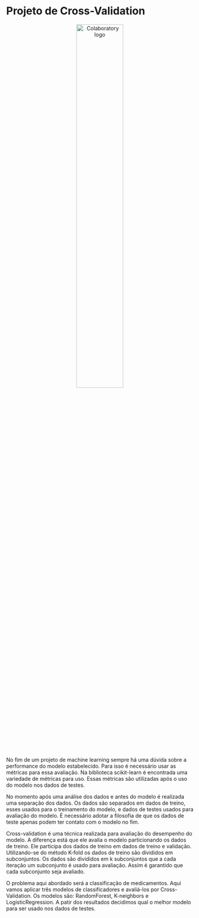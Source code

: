 # Projeto de Cross-Validation

<center><img alt="Colaboratory logo" width="50%" src="https://miro.medium.com/max/720/0*XJRuatmI2xNAeo3G"></center>

No fim de um projeto de machine learning sempre há uma dúvida sobre a performance do modelo estabelecido. Para isso é necessário usar as métricas para essa avaliação. Na biblioteca scikit-learn é encontrada uma variedade de métricas para uso. Essas métricas são utilizadas após o uso do modelo nos dados de testes.

No momento após uma análise dos dados e antes do modelo é realizada uma separação dos dados. Os dados são separados em dados de treino, esses usados para o treinamento do modelo, e dados de testes usados para avaliação do modelo. É necessário adotar a filosofia de que os dados de teste apenas podem ter contato com o modelo no fim.

Cross-validation é uma técnica realizada para avaliação do desempenho do modelo. A diferença está que ele avalia o modelo particionando os dados de treino. Ele participa dos dados de treino em dados de treino e validação. Utilizando-se do método K-fold os dados de treino são divididos em subconjuntos. Os dados são divididos em k subconjuntos que a cada iteração um subconjunto é usado para avaliação. Assim é garantido que cada subconjunto seja avaliado.

O problema aqui abordado será a classificação de medicamentos. Aqui vamos aplicar três modelos de classificadores e avaliá-los por Cross-Validation. Os modelos são: RandomForest, K-neighbors e LogisticRegression. A patir dos resultados decidimos qual o melhor modelo para ser usado nos dados de testes.
